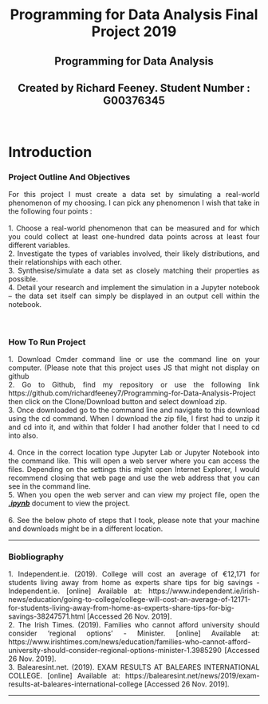 <h1 align ="center">Programming for Data Analysis Final Project 2019</h1>

<p align ="center"></p>

<h2 align ="center">Programming for Data Analysis</h2>
<h2 align ="center">Created by Richard Feeney. Student Number : G00376345</h2>
<br>

# Introduction

### Project Outline And Objectives
<div align="justify"> For this project I must create a data set by simulating a real-world phenomenon of my choosing. I can pick any phenomenon I wish that take in the following four points : 
</div>
<br>
<div align="justify">
1. Choose a real-world phenomenon that can be measured and for which you could collect at least one-hundred data points across at least four different variables.<br>
2. Investigate the types of variables involved, their likely distributions, and their relationships with each other.<br>
3. Synthesise/simulate a data set as closely matching their properties as possible.<br>
4. Detail your research and implement the simulation in a Jupyter notebook – the data set itself can simply be displayed in an output cell within the notebook.
</div>
<br><br>

### How To Run Project
<div align="justify">
1. Download Cmder command line or use the command line on your computer. (Please note that this project uses JS that might not display on github<br>
2. Go to Github, find my repository or use the following link https://github.com/richardfeeney7/Programming-for-Data-Analysis-Project then click on the Clone/Download button and select download zip. <br>
3. Once downloaded go to the command line and navigate to this  download using the cd command. When I download the zip file, I first had to unzip it and cd into it, and within that folder I had another folder that I need to cd into also.<br><br>
4. Once in the correct location type Jupyter Lab or Jupyter Notebook into the command like. This will open a web server where you can access the files. Depending on the settings this might open Internet Explorer, I would recommend closing that web page and use the web address that you can see in the command line. <br>
5. When you open the web server and can view my project file, open the <u><b><i>.ipynb</i></b></u> document to view the project. <br><br>
6. See the below photo of steps that I took, please note that your machine and downloads might be in a different location. 
<br>
</div>
<hr>


### Biobliography
<div align="justify">
1. Independent.ie. (2019). College will cost an average of €12,171 for students living away from home as experts share tips for big savings - Independent.ie. [online] Available at: https://www.independent.ie/irish-news/education/going-to-college/college-will-cost-an-average-of-12171-for-students-living-away-from-home-as-experts-share-tips-for-big-savings-38247571.html [Accessed 26 Nov. 2019].<br>
2. The Irish Times. (2019). Families who cannot afford university should consider ‘regional options’ - Minister. [online] Available at: https://www.irishtimes.com/news/education/families-who-cannot-afford-university-should-consider-regional-options-minister-1.3985290 [Accessed 26 Nov. 2019].<br>
3. Balearesint.net. (2019). EXAM RESULTS AT BALEARES INTERNATIONAL COLLEGE. [online] Available at: https://balearesint.net/news/2019/exam-results-at-baleares-international-college [Accessed 26 Nov. 2019].<br>
</div>
<hr>
